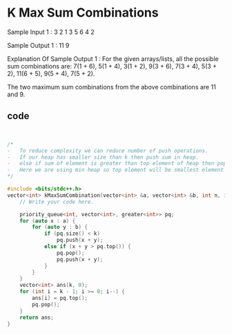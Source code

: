 # K Max Sum Combinations

Sample Input 1 :
3 2
1 3 5
6 4 2


Sample Output 1 :
11 9


Explanation Of Sample Output 1 :
For the given arrays/lists, all the possible sum combinations are: 
7(1 + 6), 5(1 + 4), 3(1 + 2), 9(3 + 6), 7(3 + 4), 5(3 + 2), 11(6 + 5), 9(5 + 4), 7(5 + 2).

The two maximum sum combinations from the above combinations are 11 and 9. 

## code
```cpp


/*
-   To reduce complexity we can reduce number of push operations.
-   If our heap has smaller size than k then push sum in heap.
-   else if sum of element is greater than top element of heap then pop top element and push new sum.
-   Here we are using min heap so top element will be smallest element always.
*/

#include <bits/stdc++.h> 
vector<int> kMaxSumCombination(vector<int> &a, vector<int> &b, int n, int k){
	// Write your code here.

	priority_queue<int, vector<int>, greater<int>> pq;
    for (auto x : a) {
        for (auto y : b) {
            if (pq.size() < k)
                pq.push(x + y);
            else if (x + y > pq.top()) {
                pq.pop();
                pq.push(x + y);
            }
        }
    }
    vector<int> ans(k, 0);
    for (int i = k - 1; i >= 0; i--) {
        ans[i] = pq.top();
        pq.pop();
    }
    return ans;
}


```